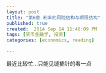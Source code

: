 ```yaml
---
layout: post
title: "第6章 利率的风险结构与期限结构"
published: true
created:  2014 Sep 14 11:48:09 PM
tags: [货币金融学, 投资]
categories: [economics, reading]

---
```


最近比较忙...只能见缝插针的看一点
